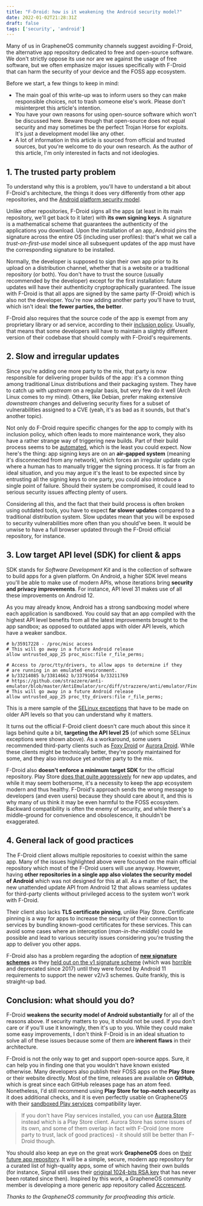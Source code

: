 ```yaml
---
title: "F-Droid: how is it weakening the Android security model?"
date: 2022-01-02T21:28:31Z
draft: false
tags: ['security', 'android']
---
```


Many of us in GrapheneOS community channels suggest avoiding F-Droid, the alternative app repository dedicated to free and open-source software. We don't strictly oppose its use nor are we against the usage of free software, but we often emphasize major issues specifically with F-Droid that can harm the security of your device and the FOSS app ecosystem.

Before we start, a few things to keep in mind:

- The main goal of this write-up was to inform users so they can make responsible choices, not to trash someone else's work. Please don't misinterpret this article's intention.
- You have your own reasons for using open-source software which won't be discussed here. Beware though that open-source does not equal security and may sometimes be the perfect Trojan Horse for exploits. It's just a development model like any other.
- A lot of information in this article is sourced from official and trusted sources, but you're welcome to do your own research. As the author of this article, I'm only interested in facts and not ideologies.

## 1. The trusted party problem
To understand why this is a problem, you'll have to understand a bit about F-Droid's architecture, the things it does very differently from other app repositories, and the [Android platform security model](https://arxiv.org/pdf/1904.05572.pdf).

Unlike other repositories, F-Droid signs all the apps (at least in its main repository, we'll get back to it later) with **its own signing keys**. A signature is a mathematical scheme that guarantees the authenticity of the applications you download. Upon the installation of an app, Android pins the signature across the entire OS (including user profiles): that's what we call a *trust-on-first-use* model since all subsequent updates of the app must have the corresponding signature to be installed.

Normally, the developer is supposed to sign their own app prior to its upload on a distribution channel, whether that is a website or a traditional repository (or both). You don't have to trust the source (usually recommended by the developer) except for the first installation: future updates will have their authenticity cryptographically guaranteed. The issue with F-Droid is that all apps are signed by the same party (F-Droid) which is also not the developer. You're now adding another party you'll have to trust, which isn't ideal: **the fewer parties, the better**.

F-Droid also requires that the source code of the app is exempt from any proprietary library or ad service, according to their [inclusion policy](https://f-droid.org/en/docs/Inclusion_Policy/). Usually, that means that some developers will have to maintain a slightly different version of their codebase that should comply with F-Droid's requirements.

## 2. Slow and irregular updates
Since you're adding one more party to the mix, that party is now responsible for delivering proper builds of the app: it's a common thing among traditional Linux distributions and their packaging system. They have to catch up with *upstream* on a regular basis, but very few do it well (Arch Linux comes to my mind). Others, like Debian, prefer making extensive *downstream* changes and delivering security fixes for a subset of vulnerabilities assigned to a CVE (yeah, it's as bad as it sounds, but that's another topic).

Not only do F-Droid require specific changes for the app to comply with its inclusion policy, which often leads to more maintenance work, they also have a rather strange way of triggering new builds. Part of their build process seems to be [automated](https://f-droid.org/en/docs/FAQ_-_App_Developers/), which is the least you could expect. Now here's the thing: app signing keys are on an **air-gapped system** (meaning it's disconnected from any network), which forces an irregular update cycle where a human has to manually trigger the signing process. It is far from an ideal situation, and you may argue it's the least to be expected since by entrusting all the signing keys to one party, you could also introduce a single point of failure. Should their system be compromised, it could lead to serious security issues affecting plenty of users.

Considering all this, and the fact that their build process is often broken using outdated tools, you have to expect **far slower updates** compared to a traditional distribution system. Slow updates mean that you will be exposed to security vulnerabilities more often than you should've been. It would be unwise to have a full browser updated through the F-Droid official repository, for instance.

## 3. Low target API level (SDK) for client & apps
SDK stands for *Software Development Kit* and is the collection of software to build apps for a given platform. On Android, a higher SDK level means you'll be able to make use of modern APIs, whose iterations bring **security and privacy improvements**. For instance, API level 31 makes use of all these improvements on Android 12.

As you may already know, Android has a strong sandboxing model where each application is sandboxed. You could say that an app compiled with the highest API level benefits from all the latest improvements brought to the app sandbox; as opposed to outdated apps with older API levels, which have a weaker sandbox.

```
# b/35917228 - /proc/misc access
# This will go away in a future Android release
allow untrusted_app_25 proc_misc:file r_file_perms;

# Access to /proc/tty/drivers, to allow apps to determine if they
# are running in an emulated environment.
# b/33214085 b/33814662 b/33791054 b/33211769
# https://github.com/strazzere/anti-emulator/blob/master/AntiEmulator/src/diff/strazzere/anti/emulator/FindEmulator.java
# This will go away in a future Android release
allow untrusted_app_25 proc_tty_drivers:file r_file_perms;
```

This is a mere sample of the [SELinux exceptions](https://android.googlesource.com/platform/system/sepolicy/+/refs/tags/android-12.0.0_r21/private) that have to be made on older API levels so that you can understand why it matters.

It turns out the official F-Droid client doesn't care much about this since it lags behind quite a bit, **targeting the API level 25** (of which some SELinux exceptions were shown above). As a workaround, some users recommended third-party clients such as [Foxy Droid](https://f-droid.org/en/packages/nya.kitsunyan.foxydroid/) or [Aurora Droid](https://f-droid.org/en/packages/com.aurora.adroid/). While these clients might be technically better, they're poorly maintained for some, and they also introduce yet another party to the mix.

F-Droid also **doesn't enforce a minimum target SDK** for the official repository. Play Store [does that quite aggressively](https://developer.android.com/google/play/requirements/target-sdk) for new app updates, and while it may seem bothersome, it's a necessity to keep the app ecosystem modern and thus healthy. F-Droid's approach sends the wrong message to developers (and even users) because they should care about it, and this is why many of us think it may be even harmful to the FOSS ecosystem. Backward compatibility is often the enemy of security, and while there's a middle-ground for convenience and obsolescence, it shouldn't be exaggerated.

## 4. General lack of good practices
The F-Droid client allows multiple repositories to coexist within the same app. Many of the issues highlighted above were focused on the main official repository which most of the F-Droid users will use anyway. However, having **other repositories in a single app also violates the security model of Android** which was not designed for this at all. As a matter of fact, the new unattended update API from Android 12 that allows seamless updates for third-party clients without privileged access to the system won't work with F-Droid.

Their client also lacks **TLS certificate pinning**, unlike Play Store. Certificate pinning is a way for apps to increase the security of their connection to services by bundling known-good certificates for these services. This can avoid some cases where an interception (*man-in-the-middle*) could be possible and lead to various security issues considering you're trusting the app to deliver you other apps.

F-Droid also has a problem regarding the adoption of **[new signature schemes](https://source.android.com/security/apksigning)** as they [held out on the v1 signature scheme](https://forum.f-droid.org/t/why-f-droid-is-still-using-apk-signature-scheme-v1/10602) (which was [horrible](https://www.xda-developers.com/janus-vulnerability-android-apps/) and deprecated since 2017) until they were forced by Android 11 requirements to support the newer v2/v3 schemes. Quite frankly, this is straight-up bad.

## Conclusion: what should you do?
F-Droid **weakens the security model of Android substantially** for all of the reasons above. If security matters to you, it should not be used. If you don't care or if you'll use it knowingly, then it's up to you. While they could make some easy improvements, I don't think F-Droid is in an ideal situation to solve all of these issues because some of them are **inherent flaws** in their architecture.

F-Droid is not the only way to get and support open-source apps. Sure, it can help you in finding one that you wouldn't have known existed otherwise. Many developers also publish their FOSS apps on the **Play Store** or their website directly. Most of the time, releases are available on **GitHub**, which is great since each GitHub releases page has an atom feed. Nonetheless, I'd still recommend using **Play Store for top-notch security** as it does additional checks, and it is even perfectly usable on GrapheneOS with their [sandboxed Play services](https://grapheneos.org/usage#sandboxed-play-services) compatibility layer.

> If you don't have Play services installed, you can use [Aurora Store](https://auroraoss.com/) instead which is a Play Store client. Aurora Store has some issues of its own, and some of them overlap in fact with F-Droid (one more party to trust, lack of good practices) - it should still be better than F-Droid though.

You should also keep an eye on the great work **GrapheneOS** does on [their future app repository](https://github.com/GrapheneOS/Apps). It will be a simple, secure, modern app repository for a curated list of high-quality apps, some of which having their own builds (for instance, Signal still uses their [original 1024-bits RSA key](https://github.com/signalapp/Signal-Android/issues/9362) that has never been rotated since then). Inspired by this work, a GrapheneOS community member is developing a more generic app repository called [Accrescent](https://twitter.com/lberrymage/status/1475307653089792003).

*Thanks to the GrapheneOS community for proofreading this article.*
